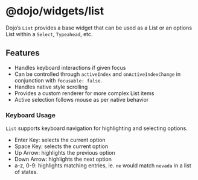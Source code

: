 <span class="citation" data-cites="dojo/widgets/list"><span class="citation" data-cites="dojo/widgets/list">@dojo/widgets/list</span></span>
============================================================================================================================================

Dojo’s `List` provides a base widget that can be used as a List or an options List within a `Select`, `Typeahead`, etc.

Features
--------

-   Handles keyboard interactions if given focus
-   Can be controlled through `activeIndex` and `onActiveIndexChange` in conjunction with `focusable: false`.
-   Handles native style scrolling
-   Provides a custom renderer for more complex List items
-   Active selection follows mouse as per native behavior

### Keyboard Usage

`List` supports keyboard navigation for highlighting and selecting options.

-   Enter Key: selects the current option
-   Space Key: selects the current option
-   Up Arrow: highlights the previous option
-   Down Arrow: highlights the next option
-   a-z, 0-9: highlights matching entries, ie. `ne` would match `nevada` in a list of states.
